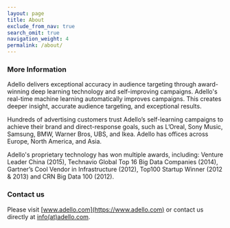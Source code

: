 ```yaml
---
layout: page
title: About
exclude_from_nav: true
search_omit: true
navigation_weight: 4
permalink: /about/
---
```


### More Information

Adello delivers exceptional accuracy in audience targeting through award-winning deep learning technology and self-improving campaigns. Adello's real-time machine learning automatically improves campaigns. This creates deeper insight, accurate audience targeting, and exceptional results.

Hundreds of advertising customers trust Adello’s self-learning campaigns to achieve their brand and direct-response goals, such as L’Oreal, Sony Music, Samsung, BMW, Warner Bros, UBS, and Ikea. Adello has offices across Europe, North America, and Asia.

Adello's proprietary technology has won multiple awards, including: Venture Leader China (2015), Technavio Global Top 16 Big Data Companies (2014), Gartner’s Cool Vendor in Infrastructure (2012), Top100 Startup Winner (2012 & 2013) and  CRN Big Data 100 (2012). 

### Contact us

Please visit [www.adello.com](https://www.adello.com) or contact us directly at [info(at)adello.com](mailto:info@adello.com).
